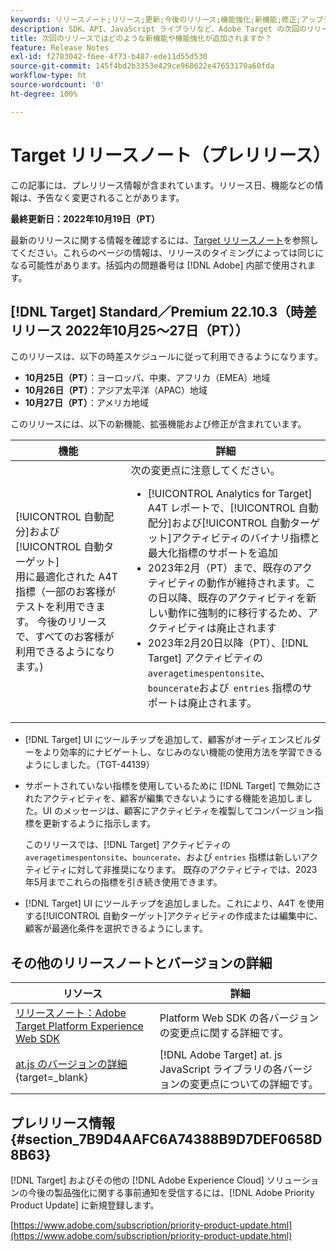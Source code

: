 ```yaml
---
keywords: リリースノート;リリース;更新;今後のリリース;機能強化;新機能;修正;アップデート;プレリリース
description: SDK、API、JavaScript ライブラリなど、Adobe Target の次回のリリースに含まれている新機能、機能強化および修正について説明します。
title: 次回のリリースではどのような新機能や機能強化が追加されますか？
feature: Release Notes
exl-id: f2783042-f6ee-4f73-b487-ede11d55d530
source-git-commit: 145f4bd2b3353e429ce968622e47653170a60fda
workflow-type: ht
source-wordcount: '0'
ht-degree: 100%

---
```


# Target リリースノート（プレリリース）

この記事には、プレリリース情報が含まれています。リリース日、機能などの情報は、予告なく変更されることがあります。

**最終更新日：2022年10月19日（PT）**

最新のリリースに関する情報を確認するには、[Target リリースノート](release-notes.md)を参照してください。これらのページの情報は、リリースのタイミングによっては同じになる可能性があります。括弧内の問題番号は [!DNL Adobe] 内部で使用されます。

## [!DNL Target] Standard／Premium 22.10.3（時差リリース 2022年10月25～27日（PT））

このリリースは、以下の時差スケジュールに従って利用できるようになります。

* **10月25日（PT）**：ヨーロッパ、中東、アフリカ（EMEA）地域
* **10月26日（PT）**：アジア太平洋（APAC）地域
* **10月27日（PT）**：アメリカ地域

このリリースには、以下の新機能、拡張機能および修正が含まれています。

| 機能 | 詳細 |
| --- | --- |
| [!UICONTROL 自動配分]および[!UICONTROL 自動ターゲット]<br>用に最適化された A4T 指標（一部のお客様がテストを利用できます。 今後のリリースで、すべてのお客様が利用できるようになります。) | 次の変更点に注意してください。<ul><li>[!UICONTROL Analytics for Target] A4T レポートで、[!UICONTROL 自動配分]および[!UICONTROL 自動ターゲット]アクティビティのバイナリ指標と最大化指標のサポートを追加</li><li>2023年2月（PT）まで、既存のアクティビティの動作が維持されます。この日以降、既存のアクティビティを新しい動作に強制的に移行するため、アクティビティは廃止されます</li><li>2023年2月20日以降（PT）、[!DNL Target] アクティビティの `averagetimespentonsite`、`bouncerate`および  `entries` 指標のサポートは廃止されます。</li></ul> |

* [!DNL Target] UI にツールチップを追加して、顧客がオーディエンスビルダーをより効率的にナビゲートし、なじみのない機能の使用方法を学習できるようにしました。（TGT-44139）
* サポートされていない指標を使用しているために [!DNL Target] で無効にされたアクティビティを、顧客が編集できないようにする機能を追加しました。UI のメッセージは、顧客にアクティビティを複製してコンバージョン指標を更新するように指示します。

   このリリースでは、[!DNL Target] アクティビティの `averagetimespentonsite`、`bouncerate`、および `entries` 指標は新しいアクティビティに対して非推奨になります。 既存のアクティビティでは、2023年5月までこれらの指標を引き続き使用できます。

* [!DNL Target] UI にツールチップを追加しました。これにより、A4T を使用する[!UICONTROL 自動ターゲット]アクティビティの作成または編集中に、顧客が最適化条件を選択できるようにします。

## その他のリリースノートとバージョンの詳細

| リソース | 詳細 |
|--- |--- |
| [リリースノート：Adobe Target Platform Experience Web SDK](https://experienceleague.adobe.com/docs/experience-platform/edge/release-notes.html?lang=ja) | Platform Web SDK の各バージョンの変更点に関する詳細です。 |
| [at.js のバージョンの詳細](https://developer.adobe.com/target/implement/client-side/atjs/target-atjs-versions/){target=_blank} | [!DNL Adobe Target] at. js JavaScript ライブラリの各バージョンの変更点についての詳細です。 |


## プレリリース情報 {#section_7B9D4AAFC6A74388B9D7DEF0658D8B63}

[!DNL Target] およびその他の [!DNL Adobe Experience Cloud] ソリューションの今後の製品強化に関する事前通知を受信するには、[!DNL Adobe Priority Product Update] に新規登録します。

[https://www.adobe.com/subscription/priority-product-update.html](https://www.adobe.com/subscription/priority-product-update.html)
